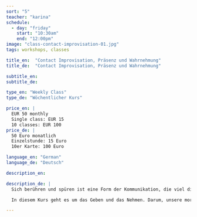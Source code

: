 ```yaml
---
sort: "5"
teacher: "karina"
schedule:
  - day: "friday"
    start: "10:30am"
    end: "12:00pm"
image: "class-contact-improvisation-01.jpg"
tags: workshops, classes

title_en:  "Contact Improvisation, Präsenz und Wahrnehmung"
title_de:  "Contact Improvisation, Präsenz und Wahrnehmung"

subtitle_en:
subtitle_de:

type_en: "Weekly Class"
type_de: "Wöchentlicher Kurs"

price_en: |
  EUR 50 monthly  
  Single class: EUR 15  
  10 classes: EUR 100
price_de: |
  50 Euro monatlich  
  Einzelstunde: 15 Euro  
  10er Karte: 100 Euro

language_en: "German"
language_de: "Deutsch"

description_en:

description_de: |
  Sich berühren und spüren ist eine Form der Kommunikation, die viel direkter und unmissverständlicher ist, als man denkt. Contact Improvisation ist ein spontaner Dialog zwischen sensiblem Kontakt und hohem Energieaustausch. Ein Tanz, der auf der Grundlage und in der Verteilung des Gewichts zwischen zwei oder mehreren Personen basiert.

  In diesem Kurs geht es um das Geben und das Nehmen. Darum, unsere moralischen Grenzen zu brechen und einen Dialog der Bewegung zu schaffen. Eine Arbeit, die auch eine Integration und persönliche Recherche der eigenen Bewegungssprache auslöst.

---
```

